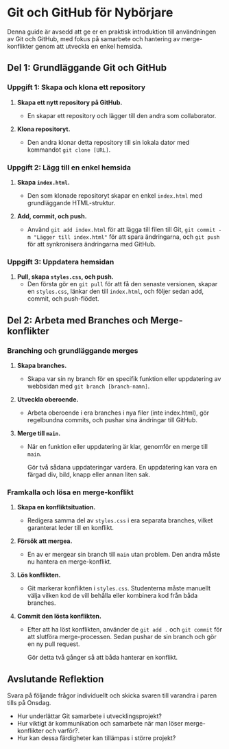 # Git och GitHub för Nybörjare

Denna guide är avsedd att ge er en praktisk introduktion till användningen av Git och GitHub, med fokus på samarbete och hantering av merge-konflikter genom att utveckla en enkel hemsida.

## Del 1: Grundläggande Git och GitHub

### Uppgift 1: Skapa och klona ett repository

1. **Skapa ett nytt repository på GitHub.**
   - En skapar ett repository och lägger till den andra som collaborator.

2. **Klona repositoryt.**
   - Den andra klonar detta repository till sin lokala dator med kommandot `git clone [URL]`.

### Uppgift 2: Lägg till en enkel hemsida

1. **Skapa `index.html`.**
   - Den som klonade repositoryt skapar en enkel `index.html` med grundläggande HTML-struktur.

2. **Add, commit, och push.**
   - Använd `git add index.html` för att lägga till filen till Git, `git commit -m "Lägger till index.html"` för att spara ändringarna, och `git push` för att synkronisera ändringarna med GitHub.

### Uppgift 3: Uppdatera hemsidan

1. **Pull, skapa `styles.css`, och push.**
   - Den första gör en `git pull` för att få den senaste versionen, skapar en `styles.css`, länkar den till `index.html`, och följer sedan add, commit, och push-flödet.

## Del 2: Arbeta med Branches och Merge-konflikter

### Branching och grundläggande merges

1. **Skapa branches.**
   - Skapa var sin ny branch för en specifik funktion eller uppdatering av webbsidan med `git branch [branch-namn]`.

2. **Utveckla oberoende.**
   - Arbeta oberoende i era branches i nya filer (inte index.html), gör regelbundna commits, och pushar sina ändringar till GitHub.

3. **Merge till `main`.**
   - När en funktion eller uppdatering är klar, genomför en merge till `main`.

        Gör två sådana uppdateringar vardera. En uppdatering kan vara en färgad div, bild, knapp eller annan liten sak.

### Framkalla och lösa en merge-konflikt

1. **Skapa en konfliktsituation.**
   - Redigera samma del av `styles.css` i era separata branches, vilket garanterat leder till en konflikt.

2. **Försök att mergea.**
   - En av er mergear sin branch till `main` utan problem. Den andra måste nu hantera en merge-konflikt.

3. **Lös konflikten.**
   - Git markerar konflikten i `styles.css`. Studenterna måste manuellt välja vilken kod de vill behålla eller kombinera kod från båda branches.

4. **Commit den lösta konflikten.**
   - Efter att ha löst konflikten, använder de `git add .` och `git commit` för att slutföra merge-processen. Sedan pushar de sin branch och gör en ny pull request.

        Gör detta två gånger så att båda hanterar en konflikt.

## Avslutande Reflektion

Svara på följande frågor individuellt och skicka svaren till varandra i paren tills på Onsdag.

- Hur underlättar Git samarbete i utvecklingsprojekt?
- Hur viktigt är kommunikation och samarbete när man löser merge-konflikter och varför?.
- Hur kan dessa färdigheter kan tillämpas i större projekt?